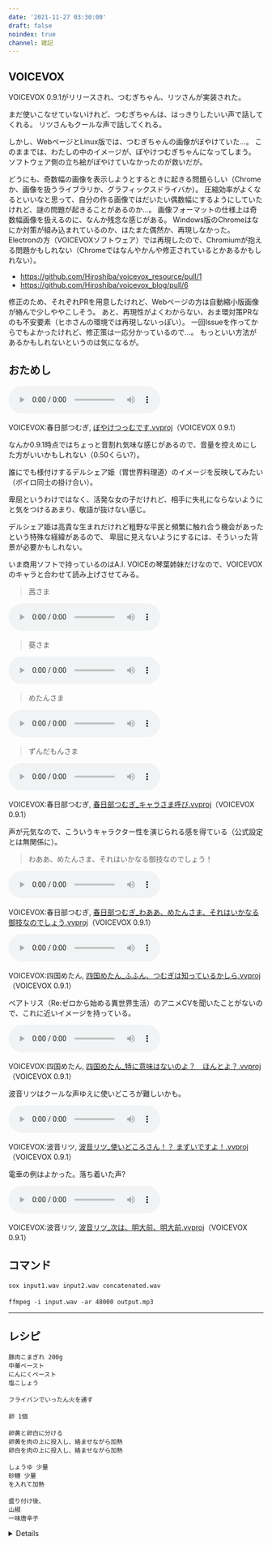 ```yaml
---
date: '2021-11-27 03:30:00'
draft: false
noindex: true
channel: 雑記
---
```


## VOICEVOX

VOICEVOX 0.9.1がリリースされ、つむぎちゃん、リツさんが実装された。

まだ使いこなせていないけれど、つむぎちゃんは、はっきりしたいい声で話してくれる。
リツさんもクールな声で話してくれる。

しかし、WebページとLinux版では、つむぎちゃんの画像がぼやけていた...。
このままでは、わたしの中のイメージが、ぼやけつむぎちゃんになってしまう。
ソフトウェア側の立ち絵がぼやけていなかったのが救いだが。

どうにも、奇数幅の画像を表示しようとするときに起きる問題らしい（Chromeか、画像を扱うライブラリか、グラフィックスドライバか）。
圧縮効率がよくなるといいなと思って、自分の作る画像ではだいたい偶数幅にするようにしていたけれど、謎の問題が起きることがあるのか...。
画像フォーマットの仕様上は奇数幅画像を扱えるのに、なんか残念な感じがある。
Windows版のChromeはなにか対策が組み込まれているのか、はたまた偶然か、再現しなかった。
Electronの方（VOICEVOXソフトウェア）では再現したので、Chromiumが抱える問題かもしれない（Chromeではなんやかんや修正されているとかあるかもしれない）。

- <https://github.com/Hiroshiba/voicevox_resource/pull/1>
- <https://github.com/Hiroshiba/voicevox_blog/pull/6>

修正のため、それぞれPRを用意したけれど、Webページの方は自動縮小版画像が絡んで少しややこしそう。
あと、再現性がよくわからない、おま環対策PRなのも不安要素（ヒホさんの環境では再現しないっぽい）。
一回Issueを作ってからでもよかったけれど、修正策は一応分かっているので...。
もっといい方法があるかもしれないというのは気になるが。


## おためし

<audio src="assets/ぼやけつっむです.mp3" controls></audio>

VOICEVOX:春日部つむぎ, <a href="assets/ぼやけつっむです.vvproj" download>ぼやけつっむです.vvproj</a>（VOICEVOX 0.9.1）

なんか0.9.1時点ではちょっと音割れ気味な感じがあるので、音量を控えめにした方がいいかもしれない（0.50くらい?）。


誰にでも様付けするデルシェア姫（胃世界料理道）のイメージを反映してみたい（ボイロ同士の掛け合い）。

卑屈というわけではなく、活発な女の子だけれど、相手に失礼にならないようにと気をつけるあまり、敬語が抜けない感じ。

デルシェア姫は高貴な生まれだけれど粗野な平民と頻繁に触れ合う機会があったという特殊な経緯があるので、
卑屈に見えないようにするには、そういった背景が必要かもしれない。

いま商用ソフトで持っているのはA.I. VOICEの琴葉姉妹だけなので、VOICEVOXのキャラと合わせて読み上げさせてみる。

> 茜さま

<audio src="assets/茜さま.mp3" controls></audio>

> 葵さま

<audio src="assets/葵さま.mp3" controls></audio>

> めたんさま

<audio src="assets/めたんさま.mp3" controls></audio>

> ずんだもんさま

<audio src="assets/ずんだもんさま.mp3" controls></audio>

VOICEVOX:春日部つむぎ, <a href="assets/春日部つむぎ_キャラさま呼び.vvproj" download>春日部つむぎ_キャラさま呼び.vvproj</a>（VOICEVOX 0.9.1）

声が元気なので、こういうキャラクター性を演じられる感を得ている（公式設定とは無関係に）。

> わああ、めたんさま、それはいかなる御技なのでしょう！

<audio src="assets/わああ、めたんさま、それはいかなる御技なのでしょう.mp3" controls></audio>

VOICEVOX:春日部つむぎ, <a href="assets/春日部つむぎ_わああ、めたんさま、それはいかなる御技なのでしょう.vvproj" download>春日部つむぎ_わああ、めたんさま、それはいかなる御技なのでしょう.vvproj</a>（VOICEVOX 0.9.1）

<audio src="assets/ふふん、つむぎは知っているかしら.mp3" controls></audio>

VOICEVOX:四国めたん, <a href="assets/四国めたん_ふふん、つむぎは知っているかしら.vvproj" download>四国めたん_ふふん、つむぎは知っているかしら.vvproj</a>（VOICEVOX 0.9.1）

ベアトリス（Re:ゼロから始める異世界生活）のアニメCVを聞いたことがないので、これに近いイメージを持っている。

<audio src="assets/四国めたん_特に意味はないのよ？　ほんとよ？.mp3" controls></audio>

VOICEVOX:四国めたん, <a href="assets/四国めたん_特に意味はないのよ？　ほんとよ？.vvproj" download>四国めたん_特に意味はないのよ？　ほんとよ？.vvproj</a>（VOICEVOX 0.9.1）

波音リツはクールな声ゆえに使いどころが難しいかも。

<audio src="assets/波音リツ_使いどころさん！？ まずいですよ！.mp3" controls></audio>

VOICEVOX:波音リツ, <a href="assets/波音リツ_使いどころさん！？ まずいですよ！.vvproj" download>波音リツ_使いどころさん！？ まずいですよ！.vvproj</a>（VOICEVOX 0.9.1）

電車の例はよかった。落ち着いた声?

<audio src="assets/波音リツ_次は、明大前、明大前.mp3" controls></audio>

VOICEVOX:波音リツ, <a href="assets/波音リツ_次は、明大前、明大前.vvproj" download>波音リツ_次は、明大前、明大前.vvproj</a>（VOICEVOX 0.9.1）




## コマンド

```shell
sox input1.wav input2.wav concatenated.wav

ffmpeg -i input.wav -ar 48000 output.mp3
```

---

## レシピ

```
豚肉こまぎれ 200g
中華ペースト
にんにくペースト
塩こしょう

フライパンでいったん火を通す

卵 1個

卵黄と卵白に分ける
卵黄を肉の上に投入し、絡ませながら加熱
卵白を肉の上に投入し、絡ませながら加熱

しょうゆ 少量
砂糖 少量
を入れて加熱

盛り付け後、
山椒
一味唐辛子
```

<details>
<img src="assets/grilled_meat.jpg" alt="grilled_meat" width="100px" />
</details>

